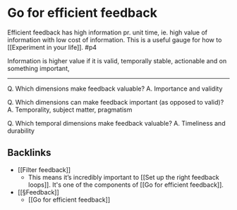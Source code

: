 # Go for efficient feedback
Efficient feedback has high information pr. unit time, ie. high value of information with low cost of information. This is a useful gauge for how to [[Experiment in your life]]. #p4   

Information is higher value if it is valid, temporally stable, actionable and on something important, 

---
Q. Which dimensions make feedback valuable?
A. Importance and validity

Q. Which dimensions can make feedback important (as opposed to valid)?
A. Temporality, subject matter, pragmatism

Q. Which temporal dimensions make feedback valuable?
A. Timeliness and durability 

## Backlinks
* [[Filter feedback]]
	* This means it’s incredibly important to [[Set up the right feedback loops]]. It's one of the components of [[Go for efficient feedback]].
* [[§Feedback]]
	* [[Go for efficient feedback]]

<!-- {BearID:DB080C37-4876-49D8-85A0-DB1369819FA4-361-000000EF45791D40} -->
